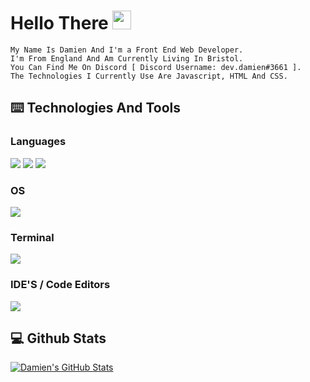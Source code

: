# Hello There  <img src="https://raw.githubusercontent.com/MartinHeinz/MartinHeinz/master/wave.gif" width="30px">

 ```console
My Name Is Damien And I'm a Front End Web Developer. 
I'm From England And Am Currently Living In Bristol. 
You Can Find Me On Discord [ Discord Username: dev.damien#3661 ].
The Technologies I Currently Use Are Javascript, HTML And CSS.
```

## ⌨️ Technologies And Tools
### Languages
![](https://img.shields.io/badge/Code-JavaScript-informational?style=flat&logo=javascript&logoColor=white&color=2bbc8a)
![](https://img.shields.io/badge/Code-HTML-informational?style=flat&logo=html5&logoColor=white&color=2bbc8a)
![](https://img.shields.io/badge/Code-CSS-informational?style=flat&logo=css3&logoColor=white&color=2bbc8a)

### OS
![](https://img.shields.io/badge/OS-Windows-informational?style=flat&logo=windows&logoColor=white&color=2bbc8a)
### Terminal
![](https://img.shields.io/badge/Terminal-Powershell-informational?style=flat&logo=windowsterminal&logoColor=white&color=2bbc8a)
### IDE'S / Code Editors
![](https://img.shields.io/badge/IDE-Webstorm-informational?style=flat&logo=webstorm&logoColor=white&color=2bbc8a)

## 💻 Github Stats
<a href="">
  <img align="center" src="https://github-readme-stats.vercel.app/api?username=devdamien92&show_icons=true&theme=highcontrast")
" alt="Damien's GitHub Stats" />
</a>